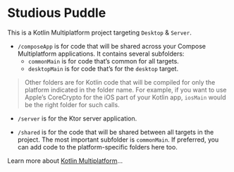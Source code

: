 # Studious Puddle

This is a Kotlin Multiplatform project targeting `Desktop` & `Server`.

* `/composeApp` is for code that will be shared across your Compose Multiplatform applications.
  It contains several subfolders:
  - `commonMain` is for code that’s common for all targets.
  - `desktopMain` is for code that’s for the `desktop` target.
  
> Other folders are for Kotlin code that will be compiled for only the platform indicated in the folder name.
  For example, if you want to use Apple’s CoreCrypto for the iOS part of your Kotlin app,
  `iosMain` would be the right folder for such calls.

* `/server` is for the Ktor server application.

* `/shared` is for the code that will be shared between all targets in the project.
  The most important subfolder is `commonMain`. If preferred, you can add code to the platform-specific folders here too.


Learn more about [Kotlin Multiplatform](https://www.jetbrains.com/help/kotlin-multiplatform-dev/get-started.html)…